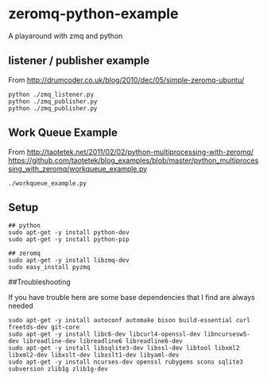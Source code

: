 # zeromq-python-example

A playaround with zmq and python

## listener / publisher example

From http://drumcoder.co.uk/blog/2010/dec/05/simple-zeromq-ubuntu/

	python ./zmq_listener.py
	python ./zmq_publisher.py
	python ./zmq_publisher.py
	
	
## Work Queue Example

From
	http://taotetek.net/2011/02/02/python-multiprocessing-with-zeromq/ 
	https://github.com/taotetek/blog_examples/blob/master/python_multiprocessing_with_zeromq/workqueue_example.py

	./workqueue_example.py
	
## Setup

	## python
	sudo apt-get -y install python-dev
	sudo apt-get -y install python-pip
	 
	## zeromq
	sudo apt-get -y install libzmq-dev
	sudo easy_install pyzmq
	
##Troubleshooting

If you have trouble here are some base dependencies that I find are always needed

	sudo apt-get -y install autoconf automake bison build-essential curl freetds-dev git-core 
	sudo apt-get -y install libc6-dev libcurl4-openssl-dev libncursesw5-dev libreadline-dev libreadline6 libreadline6-dev 
	sudo apt-get -y install libsqlite3-dev libssl-dev libtool libxml2 libxml2-dev libxslt-dev libxslt1-dev libyaml-dev 
	sudo apt-get -y install ncurses-dev openssl rubygems scons sqlite3 subversion zlib1g zlib1g-dev
 

